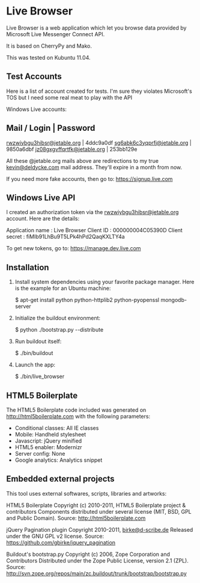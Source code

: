 Live Browser
============

Live Browser is a web application which let you browse data provided by Microsoft Live Messenger Connect API.

It is based on CherryPy and Mako.

This was tested on Kubuntu 11.04.


Test Accounts
-------------

Here is a list of account created for tests. I'm sure they violates Microsoft's TOS but I need some real meat to play with the API

Windows Live accounts:

  Mail / Login                | Password
  ---------------------------------------
  rwzwiybgu3hibsr@jetable.org | 4ddc9a0df
  sg6abk6c3yqprfj@jetable.org | 9850a6dbf
  jz08gxgvffqrtfk@jetable.org | 253bb129e

All these @jetable.org mails above are redirections to my true kevin@deldycke.com mail address. They'll expire in a month from now.

If you need more fake accounts, then go to: https://signup.live.com


Windows Live API
----------------

I created an authorization token via the rwzwiybgu3hibsr@jetable.org account. Here are the details:

  Application name : Live Browser
  Client ID        : 000000004C05390D
  Client secret    : fiMIb91LhBu9T5LPk4hPd2QaqKXLTY4a

To get new tokens, go to: https://manage.dev.live.com


Installation
------------

1. Install system dependencies using your favorite package manager. Here is the
   example for an Ubuntu machine:

     $ apt-get install python python-httplib2 python-pyopenssl mongodb-server

2. Initialize the buildout environment:

     $ python ./bootstrap.py --distribute

3. Run buildout itself:

     $ ./bin/buildout

4. Launch the app:

     $ ./bin/live_browser


HTML5 Boilerplate
-----------------

The HTML5 Boilerplate code included was generated on http://html5boilerplate.com with the following parameters:
  * Conditional classes: All IE classes
  * Mobile: Handheld stylesheet
  * Javascript: jQuery minified
  * HTML5 enabler: Modernizr
  * Server config: None
  * Google analytics: Analytics snippet


Embedded external projects
--------------------------

This tool uses external softwares, scripts, libraries and artworks:

  HTML5 Boilerplate
  Copyright (c) 2010-2011, HTML5 Boilerplate project & contributors
  Components distributed under several license (MIT, BSD, GPL and Public Domain).
  Source: http://html5boilerplate.com

  jQuery Pagination plugin
  Copyright 2010-2011, birke@d-scribe.de
  Released under the GNU GPL v2 license.
  Source: https://github.com/gbirke/jquery_pagination

  Buildout's bootstrap.py
  Copyright (c) 2006, Zope Corporation and Contributors
  Distributed under the Zope Public License, version 2.1 (ZPL).
  Source: http://svn.zope.org/repos/main/zc.buildout/trunk/bootstrap/bootstrap.py

